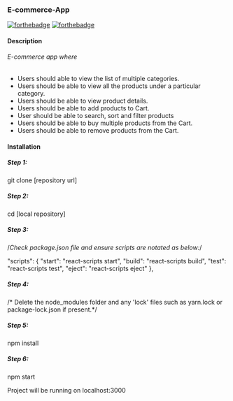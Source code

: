 ### E-commerce-App
[![forthebadge](https://forthebadge.com/images/badges/uses-html.svg)](https://forthebadge.com) 
[![forthebadge](https://forthebadge.com/images/badges/made-with-crayons.svg)](https://forthebadge.com)

#### Description
###### E-commerce app  where 
- Users should able to view the list of multiple categories.
- Users should be able to view all the products under a particular category.
- Users should be able to view product details.
- Users should be able to add products to Cart.
- User should be able to search, sort and filter products
- Users should be able to buy multiple products from the Cart.
- Users should be able to remove products from the Cart.

#### Installation
##### Step 1:
git clone [repository url]

##### Step 2:
cd [local repository]

##### Step 3:
/*Check package.json file and ensure scripts are notated as below:*/

"scripts": {
    "start": "react-scripts start",
    "build": "react-scripts build",
    "test": "react-scripts test",
    "eject": "react-scripts eject"
  },
  
##### Step 4: 
/* Delete the node_modules folder and any 'lock' files such as 
yarn.lock or package-lock.json if present.*/

##### Step 5: 
npm install

##### Step 6:
npm start

Project will be running on localhost:3000
